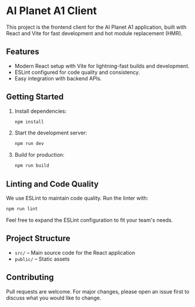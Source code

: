 # AI Planet A1 Client

This project is the frontend client for the AI Planet A1 application, built with React and Vite for fast development and hot module replacement (HMR).

## Features

- Modern React setup with Vite for lightning-fast builds and development.
- ESLint configured for code quality and consistency.
- Easy integration with backend APIs.

## Getting Started

1. Install dependencies:

    ```bash
    npm install
    ```

2. Start the development server:

    ```bash
    npm run dev
    ```

3. Build for production:

    ```bash
    npm run build
    ```

## Linting and Code Quality

We use ESLint to maintain code quality. Run the linter with:

```bash
npm run lint
```

Feel free to expand the ESLint configuration to fit your team's needs.

## Project Structure

- `src/` – Main source code for the React application
- `public/` – Static assets

## Contributing

Pull requests are welcome. For major changes, please open an issue first to discuss what you would like to change.

